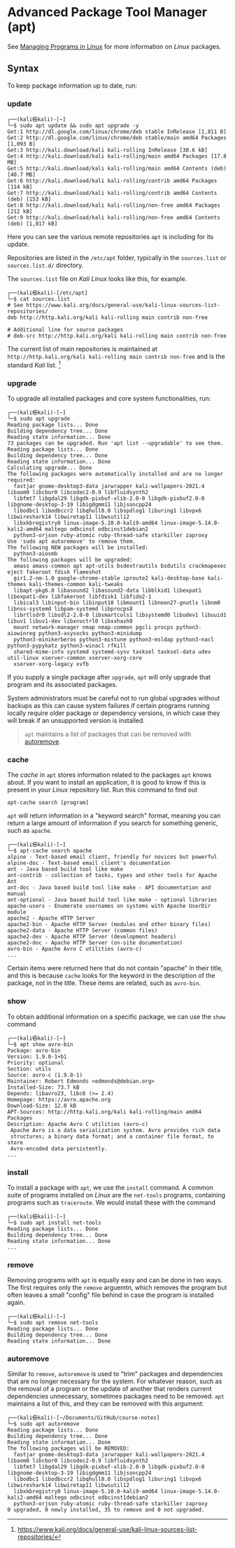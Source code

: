 # Advanced Package Tool Manager (apt)

See [Managing Programs in Linux](../../../Knowledge%20Base/Linux%20Fundamentals/13%20Managing%20Programs%20in%20Linux.md) for more information on *Linux* packages. 

## Syntax

To keep package information up to date, run:

### update
```
┌──(kali㉿kali)-[~]
└─$ sudo apt update && sudo apt upgrade -y
Get:1 http://dl.google.com/linux/chrome/deb stable InRelease [1,811 B]
Get:2 http://dl.google.com/linux/chrome/deb stable/main amd64 Packages [1,093 B]    
Get:3 http://kali.download/kali kali-rolling InRelease [30.6 kB]
Get:4 http://kali.download/kali kali-rolling/main amd64 Packages [17.8 MB]
Get:5 http://kali.download/kali kali-rolling/main amd64 Contents (deb) [40.7 MB]
Get:6 http://kali.download/kali kali-rolling/contrib amd64 Packages [114 kB]
Get:7 http://kali.download/kali kali-rolling/contrib amd64 Contents (deb) [153 kB]
Get:8 http://kali.download/kali kali-rolling/non-free amd64 Packages [212 kB]
Get:9 http://kali.download/kali kali-rolling/non-free amd64 Contents (deb) [1,017 kB]
```

Here you can see the various remote repositories `apt` is including for its update. 

Repositories are listed in the `/etc/apt` folder, typically in the `sources.list` or `sources.list.d/` directory. 

The `sources.list` file on *Kali Linux* looks like this, for example. 

```
┌──(kali㉿kali)-[/etc/apt]
└─$ cat sources.list       
# See https://www.kali.org/docs/general-use/kali-linux-sources-list-repositories/
deb http://http.kali.org/kali kali-rolling main contrib non-free

# Additional line for source packages
# deb-src http://http.kali.org/kali kali-rolling main contrib non-free
```

The current list of main repositories is maintained at `http://http.kali.org/kali kali-rolling main contrib non-free` and is the standard *Kali* list. [^1]

### upgrade

To upgrade all installed packages and core system functionalities, run:
```
┌──(kali㉿kali)-[~]
└─$ sudo apt upgrade   
Reading package lists... Done
Building dependency tree... Done
Reading state information... Done
73 packages can be upgraded. Run 'apt list --upgradable' to see them.
Reading package lists... Done
Building dependency tree... Done
Reading state information... Done
Calculating upgrade... Done
The following packages were automatically installed and are no longer required:
  fastjar gnome-desktop3-data jarwrapper kali-wallpapers-2021.4 libaom0 libcbor0 libcodec2-0.9 libfluidsynth2
  libfmt7 libgdal29 libgdk-pixbuf-xlib-2.0-0 libgdk-pixbuf2.0-0 libgnome-desktop-3-19 libigdgmm11 libjsoncpp24
  libodbc1 libodbccr2 libqhull8.0 libspdlog1 liburing1 libvpx6 libwireshark14 libwiretap11 libwsutil12
  libxkbregistry0 linux-image-5.10.0-kali9-amd64 linux-image-5.14.0-kali2-amd64 maltego odbcinst odbcinst1debian2
  python3-orjson ruby-atomic ruby-thread-safe starkiller zaproxy
Use 'sudo apt autoremove' to remove them.
The following NEW packages will be installed:
  python3-aiosmb
The following packages will be upgraded:
  amass amass-common apt apt-utils bsdextrautils bsdutils crackmapexec eject fakeroot fdisk flameshot
  gir1.2-nm-1.0 google-chrome-stable iproute2 kali-desktop-base kali-themes kali-themes-common kali-tweaks
  libapt-pkg6.0 libasound2 libasound2-data libblkid1 libexpat1 libexpat1-dev libfakeroot libfdisk1 libfido2-1
  libical3 libinput-bin libinput10 libmount1 libneon27-gnutls libnm0 libnss-systemd libpam-systemd libprocps8
  librtlsdr0 libsdl2-2.0-0 libsmartcols1 libsystemd0 libudev1 libuuid1 libuv1 libuv1-dev libxnvctrl0 libxxhash0
  mount network-manager nmap nmap-common pgcli procps python3-aiowinreg python3-asysocks python3-minidump
  python3-minikerberos python3-mistune python3-msldap python3-nacl python3-pypykatz python3-winacl rfkill
  shared-mime-info systemd systemd-sysv tasksel tasksel-data udev util-linux xserver-common xserver-xorg-core
  xserver-xorg-legacy xvfb
```

If you supply a single package after `upgrade`, `apt` will only upgrade that program and its associated packages. 

System administrators must be careful not to run global upgrades without backups as this can cause system failures if certain programs running locally require older package or dependency versions, in which case they will break if an unsupported version is installed. 

> `apt` maintains a list of packages that can be removed with [autoremove](#autoremove).

### cache

The *cache* in `apt` stores information related to the packages `apt` knows about. If you want to install an application, it is good to know if this is present in your *Linux* repository list. Run this command to find out

```
apt-cache search [program]
```

`apt` will return information in a "keyword search" format, meaning you can return a large amount of information if you search for something generic, such as `apache`. 

```
┌──(kali㉿kali)-[~]
└─$ apt-cache search apache                                                                    
alpine - Text-based email client, friendly for novices but powerful
alpine-doc - Text-based email client's documentation
ant - Java based build tool like make
ant-contrib - collection of tasks, types and other tools for Apache Ant
ant-doc - Java based build tool like make - API documentation and manual
ant-optional - Java based build tool like make - optional libraries
apache-users - Enumerate usernames on systems with Apache UserDir module
apache2 - Apache HTTP Server
apache2-bin - Apache HTTP Server (modules and other binary files)
apache2-data - Apache HTTP Server (common files)
apache2-dev - Apache HTTP Server (development headers)
apache2-doc - Apache HTTP Server (on-site documentation)
avro-bin - Apache Avro C utilities (avro-c)
...
```

Certain items were returned here that do not contain "apache" in their title, and this is because `cache` looks for the keyword in the description of the package, not in the title. These items are related, such as `avro-bin`. 

### show

To obtain additional information on a specific package, we can use the `show` command

```
┌──(kali㉿kali)-[~]
└─$ apt show avro-bin 
Package: avro-bin
Version: 1.9.0-1+b1
Priority: optional
Section: utils
Source: avro-c (1.9.0-1)
Maintainer: Robert Edmonds <edmonds@debian.org>
Installed-Size: 73.7 kB
Depends: libavro23, libc6 (>= 2.4)
Homepage: https://avro.apache.org
Download-Size: 12.0 kB
APT-Sources: http://http.kali.org/kali kali-rolling/main amd64 Packages
Description: Apache Avro C utilities (avro-c)
 Apache Avro is a data serialization system. Avro provides rich data
 structures; a binary data format; and a container file format, to store
 Avro-encoded data persistently.
...
```

### install

To install a package with `apt`, we use the `install` command. A common suite of programs installed on *Linux* are the `net-tools` programs, containing programs such as `traceroute`. We would install these with the command

```
┌──(kali㉿kali)-[~]
└─$ sudo apt install net-tools 
Reading package lists... Done
Building dependency tree... Done
Reading state information... Done
...
```

### remove

Removing programs with `apt` is equally easy and can be done in two ways. The first requires only the `remove` arguemtn, which removes the program but often leaves a small "config" file behind in case the program is installed again. 

```
┌──(kali㉿kali)-[~]
└─$ sudo apt remove net-tools
Reading package lists... Done
Building dependency tree... Done
Reading state information... Done
```

### autoremove

Similar to `remove`, `autoremove` is used to "trim" packages and dependencies that are no longer necessary for the system. For whatever reason, such as the removal of a program or the update of another that renders current dependencies unnecessary, sometimes packages need to be removed. `apt` maintains a list of this, and they can be removed with this argument:

```
┌──(kali㉿kali)-[~/Documents/GitHub/course-notes]
└─$ sudo apt autoremove                   
Reading package lists... Done
Building dependency tree... Done
Reading state information... Done
The following packages will be REMOVED:
  fastjar gnome-desktop3-data jarwrapper kali-wallpapers-2021.4 libaom0 libcbor0 libcodec2-0.9 libfluidsynth2
  libfmt7 libgdal29 libgdk-pixbuf-xlib-2.0-0 libgdk-pixbuf2.0-0 libgnome-desktop-3-19 libigdgmm11 libjsoncpp24
  libodbc1 libodbccr2 libqhull8.0 libspdlog1 liburing1 libvpx6 libwireshark14 libwiretap11 libwsutil12
  libxkbregistry0 linux-image-5.10.0-kali9-amd64 linux-image-5.14.0-kali2-amd64 maltego odbcinst odbcinst1debian2
  python3-orjson ruby-atomic ruby-thread-safe starkiller zaproxy
0 upgraded, 0 newly installed, 35 to remove and 0 not upgraded.
```


[^1]:https://www.kali.org/docs/general-use/kali-linux-sources-list-repositories/
